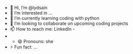 - 👋 Hi, I’m @lydsain
- 👀 I’m interested in ...
- 🌱 I’m currently learning coding with python
- 💞️ I’m looking to collaborate on upcoming coding projects
- 📫 How to reach me: LinkedIn - 
- - 😄 Pronouns: she
- ⚡ Fun fact: ...

<!---
lydsain/lydsain is a ✨ special ✨ repository because its `README.md` (this file) appears on your GitHub profile.
You can click the Preview link to take a look at your changes.
--->
